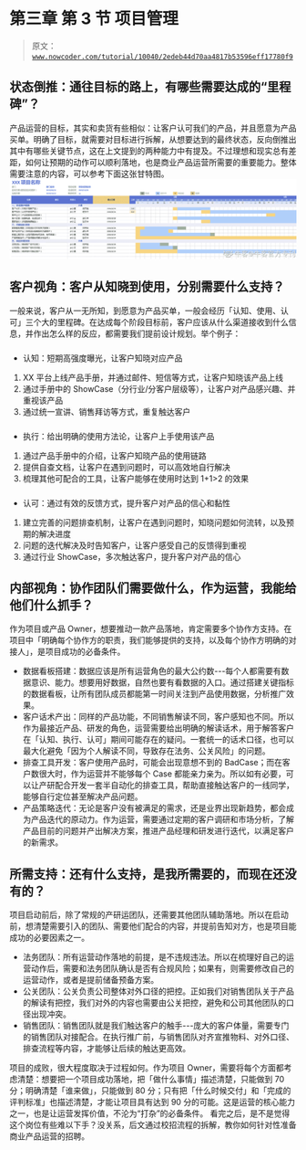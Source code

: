 # 第三章 第 3 节 项目管理

> 原文：[`www.nowcoder.com/tutorial/10040/2edeb44d70aa4817b53596eff17780f9`](https://www.nowcoder.com/tutorial/10040/2edeb44d70aa4817b53596eff17780f9)

## 状态倒推：通往目标的路上，有哪些需要达成的“里程碑”？

产品运营的目标，其实和卖货有些相似：让客户认可我们的产品，并且愿意为产品买单。明确了目标，就需要对目标进行拆解，从想要达到的最终状态，反向倒推出其中有哪些关键节点，这在上文提到的两种能力中有提及。不过理想和现实总有差距，如何让预期的动作可以顺利落地，也是商业产品运营所需要的重要能力。整体需要注意的内容，可以参考下面这张甘特图。
![](img/f75d4b856ca28f8addef178d397bff3c.png)

## 客户视角：客户从知晓到使用，分别需要什么支持？

一般来说，客户从一无所知，到愿意为产品买单，一般会经历「认知、使用、认可」三个大的里程碑。在达成每个阶段目标前，客户应该从什么渠道接收到什么信息，并作出怎么样的反应，都需要我们提前设计规划。举个例子：

### 

*   认知：短期高强度曝光，让客户知晓对应产品

1.  XX 平台上线产品手册，并通过邮件、短信等方式，让客户知晓该产品上线
2.  通过手册中的 ShowCase（分行业/分客户层级等），让客户对产品感兴趣、并重视该产品
3.  通过统一宣讲、销售拜访等方式，重复触达客户

### 

*   执行：给出明确的使用方法论，让客户上手使用该产品

1.  通过产品手册中的介绍，让客户知晓产品的使用链路
2.  提供自查文档，让客户在遇到问题时，可以高效地自行解决
3.  梳理其他可配合的工具，让客户能够在使用时达到 1+1>2 的效果

### 

*   认可：通过有效的反馈方式，提升客户对产品的信心和黏性

1.  建立完善的问题排查机制，让客户在遇到问题时，知晓问题如何流转，以及预期的解决进度
2.  问题的迭代解决及时告知客户，让客户感受自己的反馈得到重视
3.  通过行业 ShowCase，多次触达客户，提升客户对产品的信心

## 内部视角：协作团队们需要做什么，作为运营，我能给他们什么抓手？

作为项目或产品 Owner，想要推动一款产品落地，肯定需要多个协作方支持。在项目中「明确每个协作方的职责，我们能够提供的支持，以及每个协作方明确的对接人」，是项目成功的必备条件。

*   数据看板搭建：数据应该是所有运营角色的最大公约数---每个人都需要有数据意识、能力。想要用好数据，自然也要有看数据的入口。通过搭建关键指标的数据看板，让所有团队成员都能第一时间关注到产品使用数据，分析推广效果。
*   客户话术产出：同样的产品功能，不同销售解读不同，客户感知也不同。所以作为最接近产品、研发的角色，运营需要给出明确的解读话术，用于解答客户在「认知、执行、认可」期间可能存在的疑问。一套统一的话术口径，也可以最大化避免「因为个人解读不同，导致存在法务、公关风险」的问题。
*   排查工具开发：客户使用产品时，可能会出现意想不到的 BadCase；而在客户数很大时，作为运营并不能够每个 Case 都能亲力亲为。所以如有必要，可以让产研配合开发一套半自动化的排查工具，帮助直接触达客户的一线同学，能够自行定位甚至解决产品问题。
*   产品策略迭代：无论是客户没有被满足的需求，还是业界出现新趋势，都会成为产品迭代的原动力。作为运营，需要通过定期的客户调研和市场分析，了解产品目前的问题并产出解决方案，推进产品经理和研发进行迭代，以满足客户的新需求。

## 所需支持：还有什么支持，是我所需要的，而现在还没有的？

项目启动前后，除了常规的产研运团队，还需要其他团队辅助落地。所以在启动前，想清楚需要引入的团队、需要他们配合的内容，并提前告知对方，也是项目能成功的必要因素之一。

*   法务团队：所有运营动作落地的前提，是不违规违法。所以在梳理好自己的运营动作后，需要和法务团队确认是否有合规风险；如果有，则需要修改自己的运营动作，或者是提前储备预备方案。
*   公关团队：公关负责公司整体对外口径的把控。正如我们对销售团队关于产品的解读有把控，我们对外的内容也需要由公关把控，避免和公司其他团队的口径出现冲突。
*   销售团队：销售团队就是我们触达客户的触手---庞大的客户体量，需要专门的销售团队对接配合。在执行推广前，与销售团队对齐宣推物料、对外口径、排查流程等内容，才能够让后续的触达更高效。

项目的成败，很大程度取决于过程如何。作为项目 Owner，需要将每个方面都考虑清楚：想要把一个项目成功落地，把「做什么事情」描述清楚，只能做到 70 分；明确清楚「谁来做」，只能做到 80 分；只有把「什么时候交付」和「完成的评判标准」也描述清楚，才能让项目具有达到 90 分的可能。这是运营的核心能力之一，也是让运营发挥价值，不沦为“打杂”的必备条件。
看完之后，是不是觉得这个岗位有些难以下手？没关系，后文通过校招流程的拆解，教你如何针对性准备商业产品运营的招聘。